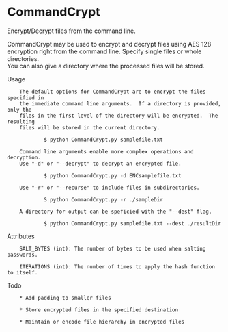 # CommandCrypt
Encrypt/Decrypt files from the command line.

CommandCrypt may be used to encrypt and decrypt files using AES 128 encryption 
right from the command line. Specify single files or whole directories.  
You can also give a directory where the processed files will be stored.
 
Usage

        The default options for CommandCrypt are to encrypt the files specified in
        the immediate command line arguments.  If a directory is provided, only the
        files in the first level of the directory will be encrypted.  The resulting
        files will be stored in the current directory.
 
                $ python CommandCrypt.py samplefile.txt
 
        Command line arguments enable more complex operations and decryption.
        Use "-d" or "--decrypt" to decrypt an encrypted file.
 
                $ python CommandCrypt.py -d ENCsamplefile.txt
 
        Use "-r" or "--recurse" to include files in subdirectories.
 
                S python CommandCrypt.py -r ./sampleDir
 
        A directory for output can be speficied with the "--dest" flag.
 
                $ python CommandCrypt.py samplefile.txt --dest ./resultDir
 
Attributes

        SALT_BYTES (int): The number of bytes to be used when salting passwords.
        
        ITERATIONS (int): The number of times to apply the hash function to itself.
 
Todo

        * Add padding to smaller files
        
        * Store encrypted files in the specified destination
        
        * Maintain or encode file hierarchy in encrypted files
